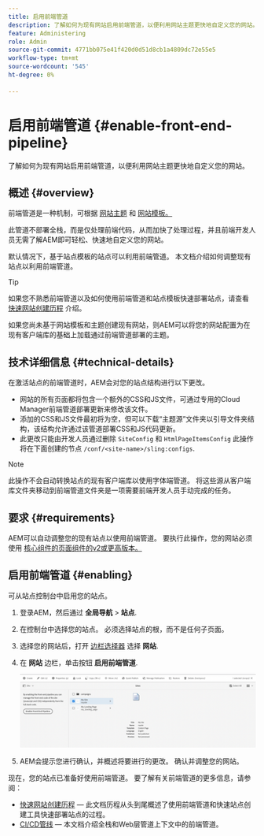 ```yaml
---
title: 启用前端管道
description: 了解如何为现有网站启用前端管道，以便利用网站主题更快地自定义您的网站。
feature: Administering
role: Admin
source-git-commit: 4771bb075e41f420d0d51d8cb1a4809dc72e55e5
workflow-type: tm+mt
source-wordcount: '545'
ht-degree: 0%

---
```



# 启用前端管道 {#enable-front-end-pipeline}

了解如何为现有网站启用前端管道，以便利用网站主题更快地自定义您的网站。

## 概述 {#overview}

前端管道是一种机制，可根据 [网站主题](site-themes.md) 和 [网站模板。](site-templates.md)

此管道不部署全栈，而是仅处理前端代码，从而加快了处理过程，并且前端开发人员无需了解AEM即可轻松、快速地自定义您的网站。

默认情况下，基于站点模板的站点可以利用前端管道。 本文档介绍如何调整现有站点以利用前端管道。

>[!TIP]
>
>如果您不熟悉前端管道以及如何使用前端管道和站点模板快速部署站点，请查看 [快速网站创建历程](/help/journey-sites/quick-site/overview.md) 介绍。

如果您尚未基于网站模板和主题创建现有网站，则AEM可以将您的网站配置为在现有客户端库的基础上加载通过前端管道部署的主题。

## 技术详细信息 {#technical-details}

在激活站点的前端管道时，AEM会对您的站点结构进行以下更改。

* 网站的所有页面都将包含一个额外的CSS和JS文件，可通过专用的Cloud Manager前端管道部署更新来修改该文件。
* 添加的CSS和JS文件最初将为空，但可以下载“主题源”文件夹以引导文件夹结构，该结构允许通过该管道部署CSS和JS代码更新。
* 此更改只能由开发人员通过删除 `SiteConfig` 和 `HtmlPageItemsConfig` 此操作将在下面创建的节点 `/conf/<site-name>/sling:configs`.

>[!NOTE]
>
>此操作不会自动转换站点的现有客户端库以使用字体端管道。 将这些源从客户端库文件夹移动到前端管道文件夹是一项需要前端开发人员手动完成的任务。

## 要求 {#requirements}

AEM可以自动调整您的现有站点以使用前端管道。 要执行此操作，您的网站必须使用 [核心组件的页面组件的v2或更高版本。](https://experienceleague.adobe.com/docs/experience-manager-core-components/using/components/page.html)

## 启用前端管道 {#enabling}

可从站点控制台中启用您的站点。

1. 登录AEM，然后通过 **全局导航** > **站点**.
1. 在控制台中选择您的站点。 必须选择站点的根，而不是任何子页面。
1. 选择您的网站后，打开 [边栏选择器](/help/sites-cloud/authoring/getting-started/basic-handling.md#rail-selector) 选择 **网站**.
1. 在 **网站** 边栏，单击按钮 **启用前端管道**.

   ![启用前端管道](/help/sites-cloud/administering/assets/enable-front-end-pipeline.png)

1. AEM会提示您进行确认，并概述将要进行的更改。 确认并调整您的网站。

现在，您的站点已准备好使用前端管道。 要了解有关前端管道的更多信息，请参阅：

* [快速网站创建历程](/help/journey-sites/quick-site/overview.md)  — 此文档历程从头到尾概述了使用前端管道和快速站点创建工具快速部署站点的过程。
* [CI/CD管线](/help/implementing/cloud-manager/configuring-pipelines/introduction-ci-cd-pipelines.md#front-end)  — 本文档介绍全栈和Web层管道上下文中的前端管道。
